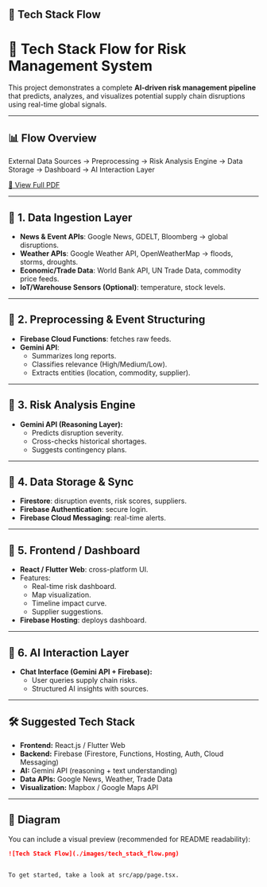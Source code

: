 
## 📄 Tech Stack Flow
# 🚀 Tech Stack Flow for Risk Management System

This project demonstrates a complete **AI-driven risk management pipeline** that predicts, analyzes, and visualizes potential supply chain disruptions using real-time global signals.

---

## 📊 Flow Overview
External Data Sources → Preprocessing → Risk Analysis Engine → Data Storage → Dashboard → AI Interaction Layer

[📄 View Full PDF](./Tech%20Stack%20Flow.pdf)

---

## 🔹 1. Data Ingestion Layer
- **News & Event APIs**: Google News, GDELT, Bloomberg → global disruptions.  
- **Weather APIs**: Google Weather API, OpenWeatherMap → floods, storms, droughts.  
- **Economic/Trade Data**: World Bank API, UN Trade Data, commodity price feeds.  
- **IoT/Warehouse Sensors (Optional)**: temperature, stock levels.  

---

## 🔹 2. Preprocessing & Event Structuring
- **Firebase Cloud Functions**: fetches raw feeds.  
- **Gemini API**:  
  - Summarizes long reports.  
  - Classifies relevance (High/Medium/Low).  
  - Extracts entities (location, commodity, supplier).  

---

## 🔹 3. Risk Analysis Engine
- **Gemini API (Reasoning Layer):**  
  - Predicts disruption severity.  
  - Cross-checks historical shortages.  
  - Suggests contingency plans.  

---

## 🔹 4. Data Storage & Sync
- **Firestore**: disruption events, risk scores, suppliers.  
- **Firebase Authentication**: secure login.  
- **Firebase Cloud Messaging**: real-time alerts.  

---

## 🔹 5. Frontend / Dashboard
- **React / Flutter Web**: cross-platform UI.  
- Features:  
  - Real-time risk dashboard.  
  - Map visualization.  
  - Timeline impact curve.  
  - Supplier suggestions.  
- **Firebase Hosting**: deploys dashboard.  

---

## 🔹 6. AI Interaction Layer
- **Chat Interface (Gemini API + Firebase):**  
  - User queries supply chain risks.  
  - Structured AI insights with sources.  

---

## 🛠️ Suggested Tech Stack
- **Frontend:** React.js / Flutter Web  
- **Backend:** Firebase (Firestore, Functions, Hosting, Auth, Cloud Messaging)  
- **AI:** Gemini API (reasoning + text understanding)  
- **Data APIs:** Google News, Weather, Trade Data  
- **Visualization:** Mapbox / Google Maps API  

---

## 📌 Diagram
You can include a visual preview (recommended for README readability):

```markdown
![Tech Stack Flow](./images/tech_stack_flow.png)


To get started, take a look at src/app/page.tsx.
